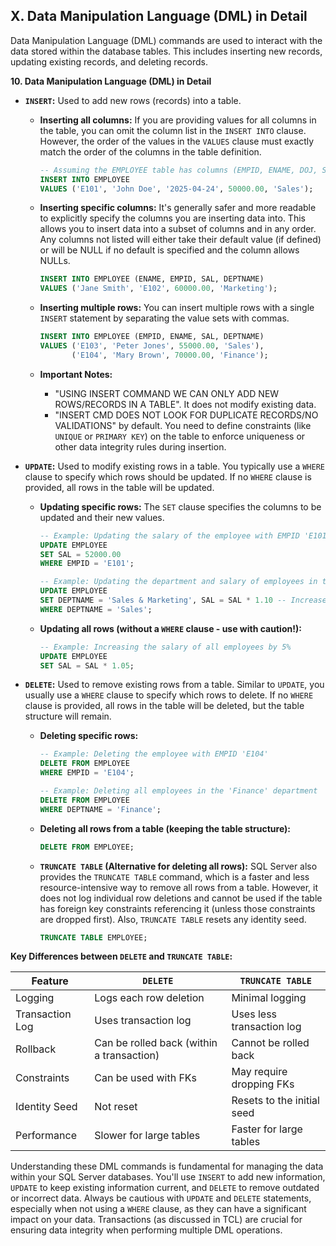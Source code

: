 ## X. Data Manipulation Language (DML) in Detail

Data Manipulation Language (DML) commands are used to interact with the data stored within the database tables. This includes inserting new records, updating existing records, and deleting records.

**10. Data Manipulation Language (DML) in Detail**

* **`INSERT`:**
    Used to add new rows (records) into a table.

    * **Inserting all columns:** If you are providing values for all columns in the table, you can omit the column list in the `INSERT INTO` clause. However, the order of the values in the `VALUES` clause must exactly match the order of the columns in the table definition.
      ```sql
      -- Assuming the EMPLOYEE table has columns (EMPID, ENAME, DOJ, SAL, DEPTNAME)
      INSERT INTO EMPLOYEE
      VALUES ('E101', 'John Doe', '2025-04-24', 50000.00, 'Sales');
      ```

    * **Inserting specific columns:** It's generally safer and more readable to explicitly specify the columns you are inserting data into. This allows you to insert data into a subset of columns and in any order. Any columns not listed will either take their default value (if defined) or will be NULL if no default is specified and the column allows NULLs.
      ```sql
      INSERT INTO EMPLOYEE (ENAME, EMPID, SAL, DEPTNAME)
      VALUES ('Jane Smith', 'E102', 60000.00, 'Marketing');
      ```

    * **Inserting multiple rows:** You can insert multiple rows with a single `INSERT` statement by separating the value sets with commas.
      ```sql
      INSERT INTO EMPLOYEE (EMPID, ENAME, SAL, DEPTNAME)
      VALUES ('E103', 'Peter Jones', 55000.00, 'Sales'),
             ('E104', 'Mary Brown', 70000.00, 'Finance');
      ```

    * **Important Notes:**
        * "USING INSERT COMMAND WE CAN ONLY ADD NEW ROWS/RECORDS IN A TABLE". It does not modify existing data.
        * "INSERT CMD DOES NOT LOOK FOR DUPLICATE RECORDS/NO VALIDATIONS" by default. You need to define constraints (like `UNIQUE` or `PRIMARY KEY`) on the table to enforce uniqueness or other data integrity rules during insertion.

* **`UPDATE`:**
    Used to modify existing rows in a table. You typically use a `WHERE` clause to specify which rows should be updated. If no `WHERE` clause is provided, all rows in the table will be updated.

    * **Updating specific rows:** The `SET` clause specifies the columns to be updated and their new values.
      ```sql
      -- Example: Updating the salary of the employee with EMPID 'E101'
      UPDATE EMPLOYEE
      SET SAL = 52000.00
      WHERE EMPID = 'E101';

      -- Example: Updating the department and salary of employees in the 'Sales' department
      UPDATE EMPLOYEE
      SET DEPTNAME = 'Sales & Marketing', SAL = SAL * 1.10 -- Increase salary by 10%
      WHERE DEPTNAME = 'Sales';
      ```

    * **Updating all rows (without a `WHERE` clause - use with caution!):**
      ```sql
      -- Example: Increasing the salary of all employees by 5%
      UPDATE EMPLOYEE
      SET SAL = SAL * 1.05;
      ```

* **`DELETE`:**
    Used to remove existing rows from a table. Similar to `UPDATE`, you usually use a `WHERE` clause to specify which rows to delete. If no `WHERE` clause is provided, all rows in the table will be deleted, but the table structure will remain.

    * **Deleting specific rows:**
      ```sql
      -- Example: Deleting the employee with EMPID 'E104'
      DELETE FROM EMPLOYEE
      WHERE EMPID = 'E104';

      -- Example: Deleting all employees in the 'Finance' department
      DELETE FROM EMPLOYEE
      WHERE DEPTNAME = 'Finance';
      ```

    * **Deleting all rows from a table (keeping the table structure):**
      ```sql
      DELETE FROM EMPLOYEE;
      ```

    * **`TRUNCATE TABLE` (Alternative for deleting all rows):** SQL Server also provides the `TRUNCATE TABLE` command, which is a faster and less resource-intensive way to remove all rows from a table. However, it does not log individual row deletions and cannot be used if the table has foreign key constraints referencing it (unless those constraints are dropped first). Also, `TRUNCATE TABLE` resets any identity seed.
      ```sql
      TRUNCATE TABLE EMPLOYEE;
      ```

**Key Differences between `DELETE` and `TRUNCATE TABLE`:**

| Feature         | `DELETE`                      | `TRUNCATE TABLE`            |
|-----------------|-------------------------------|-----------------------------|
| Logging         | Logs each row deletion      | Minimal logging             |
| Transaction Log | Uses transaction log          | Uses less transaction log |
| Rollback        | Can be rolled back (within a transaction) | Cannot be rolled back       |
| Constraints     | Can be used with FKs        | May require dropping FKs  |
| Identity Seed   | Not reset                     | Resets to the initial seed  |
| Performance     | Slower for large tables     | Faster for large tables     |

Understanding these DML commands is fundamental for managing the data within your SQL Server databases. You'll use `INSERT` to add new information, `UPDATE` to keep existing information current, and `DELETE` to remove outdated or incorrect data. Always be cautious with `UPDATE` and `DELETE` statements, especially when not using a `WHERE` clause, as they can have a significant impact on your data. Transactions (as discussed in TCL) are crucial for ensuring data integrity when performing multiple DML operations.